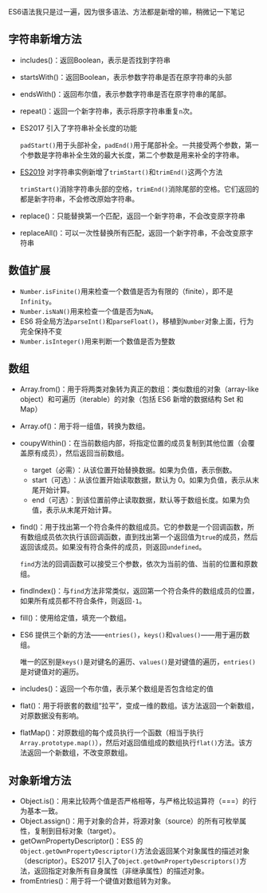 ES6语法我只是过一遍，因为很多语法、方法都是新增的嘛，稍微记一下笔记

## 字符串新增方法

+ includes()：返回Boolean，表示是否找到字符串

+ startsWith()：返回Boolean，表示参数字符串是否在原字符串的头部

+ endsWith()：返回布尔值，表示参数字符串是否在原字符串的尾部。

+ repeat()：返回一个新字符串，表示将原字符串重复`n`次。

+ ES2017 引入了字符串补全长度的功能

  `padStart()`用于头部补全，`padEnd()`用于尾部补全。一共接受两个参数，第一个参数是字符串补全生效的最大长度，第二个参数是用来补全的字符串。

+ [ES2019](https://github.com/tc39/proposal-string-left-right-trim) 对字符串实例新增了`trimStart()`和`trimEnd()`这两个方法

  `trimStart()`消除字符串头部的空格，`trimEnd()`消除尾部的空格。它们返回的都是新字符串，不会修改原始字符串。

+ replace()：只能替换第一个匹配，返回一个新字符串，不会改变原字符串

+ replaceAll()：可以一次性替换所有匹配，返回一个新字符串，不会改变原字符串

## 数值扩展

+ `Number.isFinite()`用来检查一个数值是否为有限的（finite），即不是`Infinity`。
+ `Number.isNaN()`用来检查一个值是否为`NaN`。
+ ES6 将全局方法`parseInt()`和`parseFloat()`，移植到`Number`对象上面，行为完全保持不变
+ `Number.isInteger()`用来判断一个数值是否为整数

## 数组

+ Array.from()：用于将两类对象转为真正的数组：类似数组的对象（array-like object）和可遍历（iterable）的对象（包括 ES6 新增的数据结构 Set 和 Map）

+ Array.of()：用于将一组值，转换为数组。

+ coupyWithin()：在当前数组内部，将指定位置的成员复制到其他位置（会覆盖原有成员），然后返回当前数组。

  - target（必需）：从该位置开始替换数据。如果为负值，表示倒数。
  - start（可选）：从该位置开始读取数据，默认为 0。如果为负值，表示从末尾开始计算。
  - end（可选）：到该位置前停止读取数据，默认等于数组长度。如果为负值，表示从末尾开始计算。

+ find()：用于找出第一个符合条件的数组成员。它的参数是一个回调函数，所有数组成员依次执行该回调函数，直到找出第一个返回值为`true`的成员，然后返回该成员。如果没有符合条件的成员，则返回`undefined`。

  `find`方法的回调函数可以接受三个参数，依次为当前的值、当前的位置和原数组。

+ findIndex()：与`find`方法非常类似，返回第一个符合条件的数组成员的位置，如果所有成员都不符合条件，则返回`-1`。

+ fill()：使用给定值，填充一个数组。

+ ES6 提供三个新的方法——`entries()`，`keys()`和`values()`——用于遍历数组。

  唯一的区别是`keys()`是对键名的遍历、`values()`是对键值的遍历，`entries()`是对键值对的遍历。

+ includes()：返回一个布尔值，表示某个数组是否包含给定的值

+ flat()：用于将嵌套的数组“拉平”，变成一维的数组。该方法返回一个新数组，对原数据没有影响。

+ flatMap()：对原数组的每个成员执行一个函数（相当于执行`Array.prototype.map()`），然后对返回值组成的数组执行`flat()`方法。该方法返回一个新数组，不改变原数组。

## 对象新增方法

+ Object.is()：用来比较两个值是否严格相等，与严格比较运算符（===）的行为基本一致。
+ Object.assign()：用于对象的合并，将源对象（source）的所有可枚举属性，复制到目标对象（target）。
+ getOwnPropertyDescriptor()：ES5 的`Object.getOwnPropertyDescriptor()`方法会返回某个对象属性的描述对象（descriptor）。ES2017 引入了`Object.getOwnPropertyDescriptors()`方法，返回指定对象所有自身属性（非继承属性）的描述对象。
+ fromEntries()：用于将一个键值对数组转为对象。